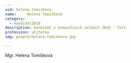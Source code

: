 ```yaml
---
uid: helena.tomiskova
name:     Helena Tomíšková
category:
  - kandidat2018
description: kandidát v komunálních volbách 2018 - Telč 
profession: učitelka
img: people/helena-tomiskova.jpg
  
---
```


Mgr. Helena Tomíšková
